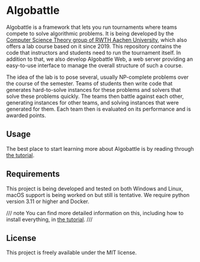 
# Algobattle

Algobattle is a framework that lets you run tournaments where teams compete to solve algorithmic problems.
It is being developed by the [Computer Science Theory group of RWTH Aachen University](https://tcs.rwth-aachen.de/),
which also offers a lab course based on it since 2019. This repository contains the code that instructors and students
need to run the tournament itself. In addition to that, we also develop Algobattle Web, a web server providing an
easy-to-use interface to manage the overall structure of such a course.

The idea of the lab is to pose several, usually NP-complete problems over the course of the semester. Teams of students
then write code that generates hard-to-solve instances for these problems and solvers that solve these problems quickly.
The teams then battle against each other, generating instances for other teams, and solving instances that were
generated for them. Each team then is evaluated on its performance and is awarded points.


## Usage

The best place to start learning more about Algobattle is by reading through [the tutorial](tutorial/index.md).


## Requirements

This project is being developed and tested on both Windows and Linux, macOS support is being worked on but still is
tentative. We require python version 3.11 or higher and Docker.

/// note
You can find more detailed information on this, including how to install everything, in
[the tutorial](tutorial/installation.md).
///

## License

This project is freely available under the MIT license.
